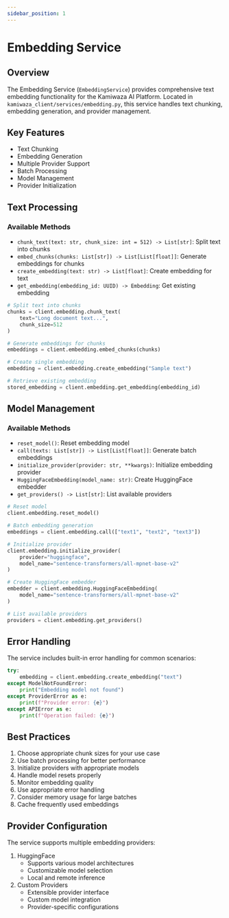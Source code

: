 ```yaml
---
sidebar_position: 1
---
```


# Embedding Service

## Overview
The Embedding Service (`EmbeddingService`) provides comprehensive text embedding functionality for the Kamiwaza AI Platform. Located in `kamiwaza_client/services/embedding.py`, this service handles text chunking, embedding generation, and provider management.

## Key Features
- Text Chunking
- Embedding Generation
- Multiple Provider Support
- Batch Processing
- Model Management
- Provider Initialization

## Text Processing

### Available Methods
- `chunk_text(text: str, chunk_size: int = 512) -> List[str]`: Split text into chunks
- `embed_chunks(chunks: List[str]) -> List[List[float]]`: Generate embeddings for chunks
- `create_embedding(text: str) -> List[float]`: Create embedding for text
- `get_embedding(embedding_id: UUID) -> Embedding`: Get existing embedding

```python
# Split text into chunks
chunks = client.embedding.chunk_text(
    text="Long document text...",
    chunk_size=512
)

# Generate embeddings for chunks
embeddings = client.embedding.embed_chunks(chunks)

# Create single embedding
embedding = client.embedding.create_embedding("Sample text")

# Retrieve existing embedding
stored_embedding = client.embedding.get_embedding(embedding_id)
```

## Model Management

### Available Methods
- `reset_model()`: Reset embedding model
- `call(texts: List[str]) -> List[List[float]]`: Generate batch embeddings
- `initialize_provider(provider: str, **kwargs)`: Initialize embedding provider
- `HuggingFaceEmbedding(model_name: str)`: Create HuggingFace embedder
- `get_providers() -> List[str]`: List available providers

```python
# Reset model
client.embedding.reset_model()

# Batch embedding generation
embeddings = client.embedding.call(["text1", "text2", "text3"])

# Initialize provider
client.embedding.initialize_provider(
    provider="huggingface",
    model_name="sentence-transformers/all-mpnet-base-v2"
)

# Create HuggingFace embedder
embedder = client.embedding.HuggingFaceEmbedding(
    model_name="sentence-transformers/all-mpnet-base-v2"
)

# List available providers
providers = client.embedding.get_providers()
```

## Error Handling
The service includes built-in error handling for common scenarios:
```python
try:
    embedding = client.embedding.create_embedding("text")
except ModelNotFoundError:
    print("Embedding model not found")
except ProviderError as e:
    print(f"Provider error: {e}")
except APIError as e:
    print(f"Operation failed: {e}")
```

## Best Practices
1. Choose appropriate chunk sizes for your use case
2. Use batch processing for better performance
3. Initialize providers with appropriate models
4. Handle model resets properly
5. Monitor embedding quality
6. Use appropriate error handling
7. Consider memory usage for large batches
8. Cache frequently used embeddings

## Provider Configuration
The service supports multiple embedding providers:
1. HuggingFace
   - Supports various model architectures
   - Customizable model selection
   - Local and remote inference
2. Custom Providers
   - Extensible provider interface
   - Custom model integration
   - Provider-specific configurations
